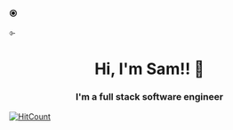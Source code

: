 ### ⦿
⌱
<div align="center">
  <h1>Hi, I'm Sam!! 👋</h1>
</div>
  <div align="center">
    <h3>I'm a full stack software engineer</h3>
  </div>

  [![HitCount](https://hits.dwyl.com/bittermelonsam/bittermelonsam.svg?style=flat)](http://hits.dwyl.com/bittermelonsam/bittermelonsam)






<!--
<img src="https://github.com/bittermelonsam/bittermelonsam/assets/76081867/7ebaea99-5cb9-4046-8eaa-647c6be5d258" alt="my banner"/>
**bittermelonsam/bittermelonsam** is a ✨ _special_ ✨ repository because its `README.md` (this file) appears on your GitHub profile.

Here are some ideas to get you started:

- 🔭 I’m currently working on ...
- 🌱 I’m currently learning ...
- 👯 I’m looking to collaborate on ...
- 🤔 I’m looking for help with ...
- 💬 Ask me about ...
- 📫 How to reach me: ...
- 😄 Pronouns: ...
- ⚡ Fun fact: ...
-->
